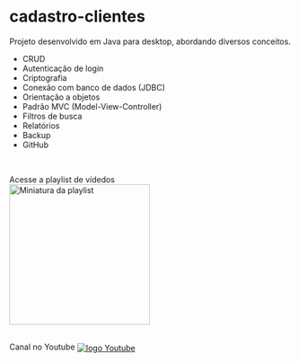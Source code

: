 # cadastro-clientes

Projeto desenvolvido em Java para desktop, abordando diversos conceitos.
<ul>
  <li>CRUD</li>
  <li>Autenticação de login</li>
  <li>Criptografia</li>
  <li>Conexão com banco de dados (JDBC)</li>
  <li>Orientação a objetos</li>
  <li>Padrão MVC (Model-View-Controller)</li>
  <li>Filtros de busca</li>
  <li>Relatórios</li>
  <li>Backup</li>
  <li>GitHub</li>
</ul>

<br/>

Acesse a playlist de vídedos
<br/>
<a href="https://www.youtube.com/playlist?list=PL36BYtHEDuaKle4kxPtbb6b6Q7CwRWZzi"><img width="250px" src="https://img.youtube.com/vi/5sxVbaX0Cbw/0.jpg" alt="Miniatura da playlist"></a>

<br/>
Canal no Youtube 
<a href="https://www.youtube.com/@wellinson" target="_blank"><img align="center" alt="logo Youtube" src="https://img.shields.io/badge/YouTube-FF0000?style=for-the-badge&logo=youtube&logoColor=white"></a>
  
  
  
